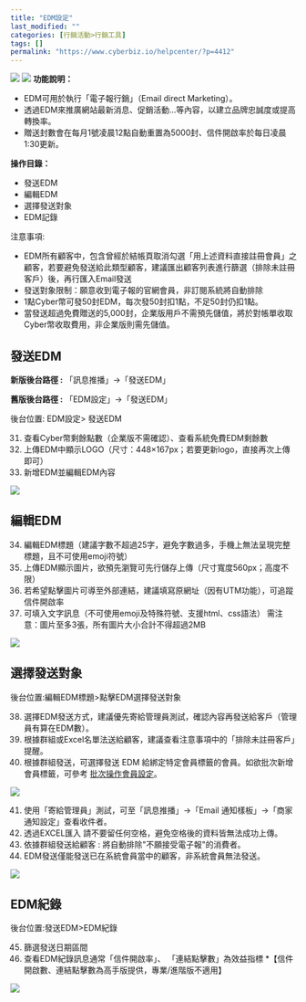 ```yaml
---
title: "EDM設定"
last_modified: ""
categories: [行銷活動>行銷工具]
tags: []
permalink: "https://www.cyberbiz.io/helpcenter/?p=4412"
---
```


![](https://www.cyberbiz.io/helpcenter/wp-content/uploads/一般版3.png)
![](https://www.cyberbiz.io/helpcenter/wp-content/uploads/PLUS版3.png)
**功能說明：**  

* EDM可用於執行「電子報行銷」（Email direct Marketing）。
* 透過EDM來推廣網站最新消息、促銷活動…等內容，以建立品牌忠誠度或提高轉換率。
* 贈送封數會在每月1號凌晨12點自動重置為5000封、信件開啟率於每日凌晨1:30更新。

**操作目錄：**

* 發送EDM
* 編輯EDM
* 選擇發送對象
* EDM記錄

注意事項:  

* EDM所有顧客中，包含曾經於結帳頁取消勾選「用上述資料直接註冊會員」之顧客，若要避免發送給此類型顧客，建議匯出顧客列表進行篩選（排除未註冊客戶）後，再行匯入Email發送
* 發送對象限制：願意收到電子報的官網會員，非訂閱系統將自動排除
* 1點Cyber幣可發50封EDM，每次發50封扣1點，不足50封仍扣1點。
* 當發送超過免費贈送的5,000封，企業版用戶不需預先儲值，將於對帳單收取Cyber幣收取費用，非企業版則需先儲值。



## 發送EDM

**新版後台路徑 :** 「訊息推播」→「發送EDM」  

**舊版後台路徑 :** 「EDM設定」→「發送EDM」  

後台位置: EDM設定> 發送EDM  


31. 查看Cyber幣剩餘點數（企業版不需確認）、查看系統免費EDM剩餘數
32. 上傳EDM中顯示LOGO（尺寸：448×167px；若要更新logo，直接再次上傳即可）
33. 新增EDM並編輯EDM內容


[![](https://www.cyberbiz.io/support/wp-content/uploads/2021/12/發送EDM1.png)](https://www.cyberbiz.io/support/wp-content/uploads/2021/12/發送EDM1.png)

## 編輯EDM

34. 編輯EDM標題（建議字數不超過25字，避免字數過多，手機上無法呈現完整標題，且不可使用emoji符號）
35. 上傳EDM顯示圖片，欲預先瀏覽可先行儲存上傳（尺寸寬度560px；高度不限）
36. 若希望點擊圖片可導至外部連結，建議填寫原網址（因有UTM功能），可追蹤信件開啟率
37. 可填入文字訊息（不可使用emoji及特殊符號、支援html、css語法）
需注意：圖片至多3張，所有圖片大小合計不得超過2MB  

[![](https://www.cyberbiz.io/support/wp-content/uploads/2021/12/發送EDM2.png)](https://www.cyberbiz.io/support/wp-content/uploads/2021/12/發送EDM2.png)

## 選擇發送對象

後台位置:編輯EDM標題>點擊EDM選擇發送對象  


38. 選擇EDM發送方式，建議優先寄給管理員測試，確認內容再發送給客戶（管理員有算在EDM數）。
39. 根據群組或Excel名單法送給顧客，建議查看注意事項中的「排除未註冊客戶」提醒。
40. 根據群組發送，可選擇發送 EDM 給綁定特定會員標籤的會員。如欲批次新增會員標籤，可參考 [批次操作會員設定](https://www.cyberbiz.io/helpcenter/?p=248#e)。


![](https://www.cyberbiz.io/support/wp-content/uploads/2021/12/fountain-pen.png)

41. 使用「寄給管理員」測試，可至「訊息推播」→「Email 通知樣板」→「商家通知設定」查看收件者。
42. 透過EXCEL匯入 請不要留任何空格，避免空格後的資料皆無法成功上傳。
43. 依據群組發送給顧客 : 將自動排除"不願接受電子報"的消費者。
44. EDM發送僅能發送已在系統會員當中的顧客，非系統會員無法發送。

[![](https://www.cyberbiz.io/support/wp-content/uploads/2021/12/發送EDM3.png)](https://www.cyberbiz.io/support/wp-content/uploads/2021/12/發送EDM3.png)

## EDM紀錄

後台位置:發送EDM>EDM紀錄  


45. 篩選發送日期區間
46. 查看EDM紀錄訊息通常「信件開啟率」、 「連結點擊數」為效益指標
*【信件開啟數、連結點擊數為高手版提供，專業/進階版不適用】   

[![](https://www.cyberbiz.io/support/wp-content/uploads/2021/12/發送EDM4.png)](https://www.cyberbiz.io/support/wp-content/uploads/2021/12/發送EDM4.png)

